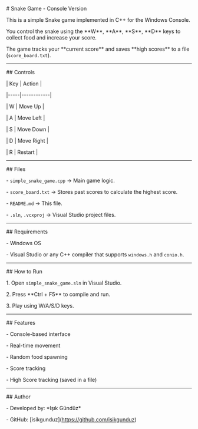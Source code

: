 \# Snake Game - Console Version



This is a simple Snake game implemented in C++ for the Windows Console.  

You control the snake using the \*\*W\*\*, \*\*A\*\*, \*\*S\*\*, \*\*D\*\* keys to collect food and increase your score.  

The game tracks your \*\*current score\*\* and saves \*\*high scores\*\* to a file (`score_board.txt`).



---



\## Controls



| Key | Action     |

|-----|------------|

| W   | Move Up    |

| A   | Move Left  |

| S   | Move Down  |

| D   | Move Right |

| R   | Restart    |



---



\## Files



\- `simple_snake_game.cpp` → Main game logic.

\- `score_board.txt` → Stores past scores to calculate the highest score.

\- `README.md` → This file.

\- `.sln`, `.vcxproj` → Visual Studio project files.



---



\## Requirements



\- Windows OS  

\- Visual Studio or any C++ compiler that supports `windows.h` and `conio.h`.



---



\## How to Run



1\. Open `simple_snake_game.sln` in Visual Studio.

2\. Press \*\*Ctrl + F5\*\* to compile and run.

3\. Play using W/A/S/D keys.



---



\## Features



\- Console-based interface

\- Real-time movement

\- Random food spawning

\- Score tracking

\- High Score tracking (saved in a file)



---



\## Author



\- Developed by: \*Işık Gündüz\*

\- GitHub: \[isikgunduz](https://github.com/isikgunduz)






